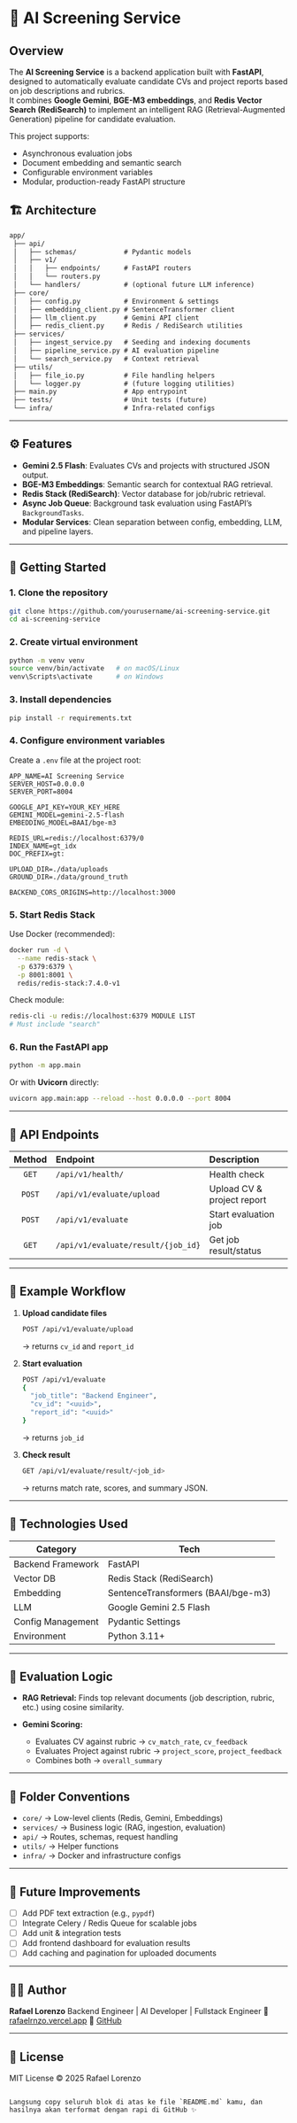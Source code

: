 # 🧠 AI Screening Service
## Overview
The **AI Screening Service** is a backend application built with **FastAPI**, designed to automatically evaluate candidate CVs and project reports based on job descriptions and rubrics.  
It combines **Google Gemini**, **BGE-M3 embeddings**, and **Redis Vector Search (RediSearch)** to implement an intelligent RAG (Retrieval-Augmented Generation) pipeline for candidate evaluation.

This project supports:
- Asynchronous evaluation jobs
- Document embedding and semantic search
- Configurable environment variables
- Modular, production-ready FastAPI structure

## 🏗️ Architecture
````markdown
app/
 ├── api/
 │   ├── schemas/            # Pydantic models
 │   ├── v1/
 │   │   ├── endpoints/      # FastAPI routers
 │   │   └── routers.py
 │   └── handlers/           # (optional future LLM inference)
 ├── core/
 │   ├── config.py           # Environment & settings
 │   ├── embedding_client.py # SentenceTransformer client
 │   ├── llm_client.py       # Gemini API client
 │   ├── redis_client.py     # Redis / RediSearch utilities
 ├── services/
 │   ├── ingest_service.py   # Seeding and indexing documents
 │   ├── pipeline_service.py # AI evaluation pipeline
 │   └── search_service.py   # Context retrieval
 ├── utils/
 │   ├── file_io.py          # File handling helpers
 │   └── logger.py           # (future logging utilities)
 ├── main.py                 # App entrypoint
 ├── tests/                  # Unit tests (future)
 └── infra/                  # Infra-related configs
````

---

## ⚙️ Features

* **Gemini 2.5 Flash**: Evaluates CVs and projects with structured JSON output.
* **BGE-M3 Embeddings**: Semantic search for contextual RAG retrieval.
* **Redis Stack (RediSearch)**: Vector database for job/rubric retrieval.
* **Async Job Queue**: Background task evaluation using FastAPI’s `BackgroundTasks`.
* **Modular Services**: Clean separation between config, embedding, LLM, and pipeline layers.

---

## 🚀 Getting Started

### 1. Clone the repository

```bash
git clone https://github.com/yourusername/ai-screening-service.git
cd ai-screening-service
```

### 2. Create virtual environment

```bash
python -m venv venv
source venv/bin/activate   # on macOS/Linux
venv\Scripts\activate      # on Windows
```

### 3. Install dependencies

```bash
pip install -r requirements.txt
```

### 4. Configure environment variables

Create a `.env` file at the project root:

```env
APP_NAME=AI Screening Service
SERVER_HOST=0.0.0.0
SERVER_PORT=8004

GOOGLE_API_KEY=YOUR_KEY_HERE
GEMINI_MODEL=gemini-2.5-flash
EMBEDDING_MODEL=BAAI/bge-m3

REDIS_URL=redis://localhost:6379/0
INDEX_NAME=gt_idx
DOC_PREFIX=gt:

UPLOAD_DIR=./data/uploads
GROUND_DIR=./data/ground_truth

BACKEND_CORS_ORIGINS=http://localhost:3000
```

### 5. Start Redis Stack

Use Docker (recommended):

```bash
docker run -d \
  --name redis-stack \
  -p 6379:6379 \
  -p 8001:8001 \
  redis/redis-stack:7.4.0-v1
```

Check module:

```bash
redis-cli -u redis://localhost:6379 MODULE LIST
# Must include "search"
```

### 6. Run the FastAPI app

```bash
python -m app.main
```

Or with **Uvicorn** directly:

```bash
uvicorn app.main:app --reload --host 0.0.0.0 --port 8004
```

---

## 📡 API Endpoints

| Method | Endpoint                           | Description                |
| :----: | :--------------------------------- | :------------------------- |
|  `GET` | `/api/v1/health/`                  | Health check               |
| `POST` | `/api/v1/evaluate/upload`          | Upload CV & project report |
| `POST` | `/api/v1/evaluate`                 | Start evaluation job       |
|  `GET` | `/api/v1/evaluate/result/{job_id}` | Get job result/status      |

---

## 📘 Example Workflow

1. **Upload candidate files**

   ```bash
   POST /api/v1/evaluate/upload
   ```

   → returns `cv_id` and `report_id`

2. **Start evaluation**

   ```bash
   POST /api/v1/evaluate
   {
     "job_title": "Backend Engineer",
     "cv_id": "<uuid>",
     "report_id": "<uuid>"
   }
   ```

   → returns `job_id`

3. **Check result**

   ```bash
   GET /api/v1/evaluate/result/<job_id>
   ```

   → returns match rate, scores, and summary JSON.

---

## 🧩 Technologies Used

| Category          | Tech                               |
| ----------------- | ---------------------------------- |
| Backend Framework | FastAPI                            |
| Vector DB         | Redis Stack (RediSearch)           |
| Embedding         | SentenceTransformers (BAAI/bge-m3) |
| LLM               | Google Gemini 2.5 Flash            |
| Config Management | Pydantic Settings                  |
| Environment       | Python 3.11+                       |

---

## 🧠 Evaluation Logic

* **RAG Retrieval:** Finds top relevant documents (job description, rubric, etc.) using cosine similarity.
* **Gemini Scoring:**

  * Evaluates CV against rubric → `cv_match_rate`, `cv_feedback`
  * Evaluates Project against rubric → `project_score`, `project_feedback`
  * Combines both → `overall_summary`

---

## 🧰 Folder Conventions

* `core/` → Low-level clients (Redis, Gemini, Embeddings)
* `services/` → Business logic (RAG, ingestion, evaluation)
* `api/` → Routes, schemas, request handling
* `utils/` → Helper functions
* `infra/` → Docker and infrastructure configs

---

## 🧪 Future Improvements

* [ ] Add PDF text extraction (e.g., `pypdf`)
* [ ] Integrate Celery / Redis Queue for scalable jobs
* [ ] Add unit & integration tests
* [ ] Add frontend dashboard for evaluation results
* [ ] Add caching and pagination for uploaded documents

---

## 🧑‍💻 Author

**Rafael Lorenzo**
Backend Engineer | AI Developer | Fullstack Engineer
🔗 [rafaelrnzo.vercel.app](https://rafaelrnzo.vercel.app)
💼 [GitHub](https://github.com/rafaelrnzo)

---

## 📄 License

MIT License © 2025 Rafael Lorenzo

```

Langsung copy seluruh blok di atas ke file `README.md` kamu, dan hasilnya akan terformat dengan rapi di GitHub ✨
```
